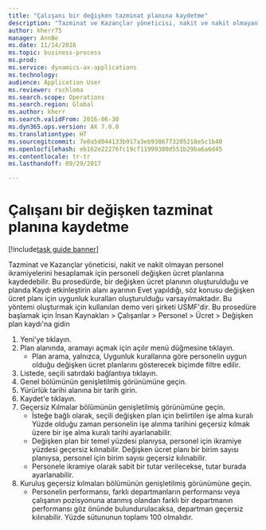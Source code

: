 ```yaml
--- 
title: "Çalışanı bir değişken tazminat planına kaydetme"
description: "Tazminat ve Kazançlar yöneticisi, nakit ve nakit olmayan personel ikramiyelerini hesaplamak için personeli değişken ücret planlarına kaydedebilir."
author: kherr75
manager: AnnBe
ms.date: 11/14/2016
ms.topic: business-process
ms.prod: 
ms.service: dynamics-ax-applications
ms.technology: 
audience: Application User
ms.reviewer: rschloma
ms.search.scope: Operations
ms.search.region: Global
ms.author: kherr
ms.search.validFrom: 2016-06-30
ms.dyn365.ops.version: AX 7.0.0
ms.translationtype: HT
ms.sourcegitcommit: 7e0a5d044133b917a3eb9386773205218e5c1b40
ms.openlocfilehash: eb162e22276fc19cf11999380d551b29ba6a6d45
ms.contentlocale: tr-tr
ms.lasthandoff: 09/29/2017

---
```

# <a name="enroll-an-employee-in-a-variable-compensation-plan"></a>Çalışanı bir değişken tazminat planına kaydetme

[!include[task guide banner](../../includes/task-guide-banner.md)]

Tazminat ve Kazançlar yöneticisi, nakit ve nakit olmayan personel ikramiyelerini hesaplamak için personeli değişken ücret planlarına kaydedebilir. Bu prosedürde, bir değişken ücret planının oluşturulduğu ve planda Kaydı etkinleştirin alanı ayarının Evet yapıldığı, söz konusu değişken ücret planı için uygunluk kuralları oluşturulduğu varsayılmaktadır. Bu yöntemi oluşturmak için kullanılan demo veri şirketi USMF'dir. Bu prosedüre başlamak için İnsan Kaynakları > Çalışanlar > Personel > Ücret > Değişken plan kaydı'na gidin

1. Yeni'ye tıklayın.
2. Plan alanında, aramayı açmak için açılır menü düğmesine tıklayın.
    * Plan arama, yalnızca, Uygunluk kurallarına göre personelin uygun olduğu değişken ücret planlarını gösterecek biçimde filtre edilir.  
3. Listede, seçili satırdaki bağlantıya tıklayın.
4. Genel bölümünün genişletilmiş görünümüne geçin.
5. Yürürlük tarihi alanına bir tarih girin.
6. Kaydet'e tıklayın.
7. Geçersiz Kılmalar bölümünün genişletilmiş görünümüne geçin.
    * İsteğe bağlı olarak, seçili değişken plan için belirtilen işe alma kuralı Yüzde olduğu zaman personelin işe alınma tarihini geçersiz kılmak üzere bir işe alma kuralı tarihi ayarlanabilir.  
    * Değişken plan bir temel yüzdesi planıysa, personel için ikramiye yüzdesi geçersiz kılınabilir. Değişken ücret planı bir birim sayısı planıysa, personel için birim sayısı geçersiz kılınabilir.  
    * Personele ikramiye olarak sabit bir tutar verilecekse, tutar burada ayarlanabilir.  
8. Kuruluş geçersiz kılmaları bölümünün genişletilmiş görünümüne geçin.
    * Personelin performansı, farklı departmanların performansı veya çalışanın pozisyonuna atanmış olandan farklı bir departmanın performansı göz önünde bulundurulacaksa, departman geçersiz kılınabilir. Yüzde sütununun toplamı 100 olmalıdır.  


